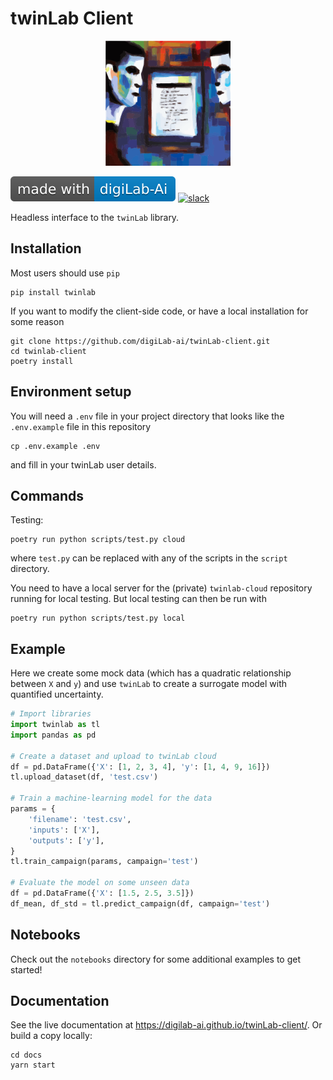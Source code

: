# twinLab Client

<p align="center">
    <img src="./resources/icons/logo.svg" width="200" height="200" />
</p>

![digiLab](./resources/badges/digilab.svg)
[![slack](https://img.shields.io/badge/slack-@digilabglobal-purple.svg?logo=slack)](https://digilabglobal.slack.com)

Headless interface to the `twinLab` library.

## Installation

Most users should use `pip`
```shell
pip install twinlab
```

If you want to modify the client-side code, or have a local installation for some reason
```shell
git clone https://github.com/digiLab-ai/twinLab-client.git
cd twinlab-client
poetry install
```

## Environment setup

You will need a `.env` file in your project directory that looks like the `.env.example` file in this repository
```shell
cp .env.example .env
```
and fill in your twinLab user details.

## Commands

Testing:

```shell
poetry run python scripts/test.py cloud 
```
where `test.py` can be replaced with any of the scripts in the `script` directory.

You need to have a local server for the (private) `twinlab-cloud` repository running for local testing. But local testing can then be run with
```shell
poetry run python scripts/test.py local
```

## Example

Here we create some mock data (which has a quadratic relationship between `X` and `y`) and use `twinLab` to create a surrogate model with quantified uncertainty.
```python
# Import libraries
import twinlab as tl
import pandas as pd

# Create a dataset and upload to twinLab cloud
df = pd.DataFrame({'X': [1, 2, 3, 4], 'y': [1, 4, 9, 16]})
tl.upload_dataset(df, 'test.csv')

# Train a machine-learning model for the data
params = {
    'filename': 'test.csv',
    'inputs': ['X'],
    'outputs': ['y'],
}
tl.train_campaign(params, campaign='test')

# Evaluate the model on some unseen data
df = pd.DataFrame({'X': [1.5, 2.5, 3.5]})
df_mean, df_std = tl.predict_campaign(df, campaign='test')
```

## Notebooks

Check out the `notebooks` directory for some additional examples to get started!

## Documentation

See the live documentation at https://digilab-ai.github.io/twinLab-client/. Or build a copy locally:
```shell
cd docs
yarn start
```
